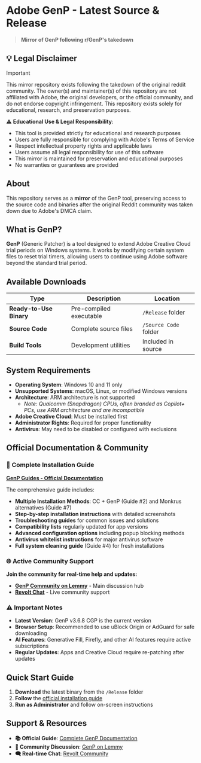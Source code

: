 # Adobe GenP - Latest Source & Release

> **Mirror of GenP following r/GenP's takedown**

## 💡 Legal Disclaimer

> [!Important]
> This mirror repository exists following the takedown of the original reddit community. The owner(s) and maintainer(s) of this repository are not affiliated with Adobe, the original developers, or the official community, and do not endorse copyright infringement. This repository exists solely for educational, research, and preservation purposes.

⚠️ **Educational Use & Legal Responsibility**: 
- This tool is provided strictly for educational and research purposes
- Users are fully responsible for complying with Adobe's Terms of Service
- Respect intellectual property rights and applicable laws
- Users assume all legal responsibility for use of this software
- This mirror is maintained for preservation and educational purposes
- No warranties or guarantees are provided

## About

This repository serves as a **mirror** of the GenP tool, preserving access to the source code and binaries after the original Reddit community was taken down due to Adobe's DMCA claim.

## What is GenP?

**GenP** (Generic Patcher) is a tool designed to extend Adobe Creative Cloud trial periods on Windows systems. It works by modifying certain system files to reset trial timers, allowing users to continue using Adobe software beyond the standard trial period.

## Available Downloads

| Type | Description | Location |
|------|-------------|----------|
| **Ready-to-Use Binary** | Pre-compiled executable | `/Release` folder |
| **Source Code** | Complete source files | `/Source Code` folder |
| **Build Tools** | Development utilities | Included in source |

## System Requirements

- **Operating System**: Windows 10 and 11 only
- **Unsupported Systems**: macOS, Linux, or modified Windows versions
- **Architecture**: ARM architecture is not supported
  - *Note: Qualcomm (Snapdragon) CPUs, often branded as Copilot+ PCs, use ARM architecture and are incompatible*
- **Adobe Creative Cloud**: Must be installed first
- **Administrator Rights**: Required for proper functionality
- **Antivirus**: May need to be disabled or configured with exclusions

## Official Documentation & Community

### 📖 **Complete Installation Guide**
**[GenP Guides - Official Documentation](https://wiki.dbzer0.com/genp-guides/guide/#guide-2)**

The comprehensive guide includes:
- **Multiple Installation Methods**: CC + GenP (Guide #2) and Monkrus alternatives (Guide #7)
- **Step-by-step installation instructions** with detailed screenshots
- **Troubleshooting guides** for common issues and solutions
- **Compatibility lists** regularly updated for app versions
- **Advanced configuration options** including popup blocking methods
- **Antivirus whitelist instructions** for major antivirus software
- **Full system cleaning guide** (Guide #4) for fresh installations

### 🌐 **Active Community Support**

**Join the community for real-time help and updates:**
- **[GenP Community on Lemmy](https://lemmy.dbzer0.com/c/GenP)** - Main discussion hub
- **[Revolt Chat](https://app.revolt.chat/invite/cgccWFFx)** - Live community support

### ⚠️ **Important Notes**

- **Latest Version**: GenP v3.6.8 CGP is the current version
- **Browser Setup**: Recommended to use uBlock Origin or AdGuard for safe downloading
- **AI Features**: Generative Fill, Firefly, and other AI features require active subscriptions
- **Regular Updates**: Apps and Creative Cloud require re-patching after updates

## Quick Start Guide

1. **Download** the latest binary from the `/Release` folder
2. **Follow** the [official installation guide](https://wiki.dbzer0.com/genp-guides/guide/#guide-2)
4. **Run as Administrator** and follow on-screen instructions

## Support & Resources

- **📚 Official Guide**: [Complete GenP Documentation](https://wiki.dbzer0.com/genp-guides/guide/#guide-2)
- **💬 Community Discussion**: [GenP on Lemmy](https://lemmy.dbzer0.com/c/GenP)
- **🗨️ Real-time Chat**: [Revolt Community](https://app.revolt.chat/invite/cgccWFFx)
